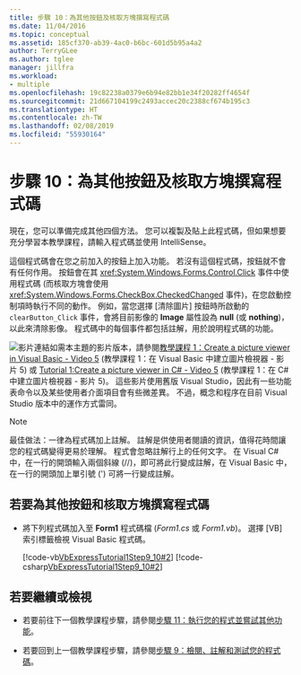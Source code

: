 ```yaml
---
title: 步驟 10：為其他按鈕及核取方塊撰寫程式碼
ms.date: 11/04/2016
ms.topic: conceptual
ms.assetid: 185cf370-ab39-4ac0-b6bc-601d5b95a4a2
author: TerryGLee
ms.author: tglee
manager: jillfra
ms.workload:
- multiple
ms.openlocfilehash: 19c82238a0379e6b94e82bb1e34f20282ff4654f
ms.sourcegitcommit: 21d667104199c2493accec20c2388cf674b195c3
ms.translationtype: HT
ms.contentlocale: zh-TW
ms.lasthandoff: 02/08/2019
ms.locfileid: "55930164"
---
```

# <a name="step-10-write-code-for-additional-buttons-and-a-check-box"></a>步驟 10：為其他按鈕及核取方塊撰寫程式碼
現在，您可以準備完成其他四個方法。 您可以複製及貼上此程式碼，但如果想要充分學習本教學課程，請輸入程式碼並使用 IntelliSense。

 這個程式碼會在您之前加入的按鈕上加入功能。 若沒有這個程式碼，按鈕就不會有任何作用。 按鈕會在其 <xref:System.Windows.Forms.Control.Click> 事件中使用程式碼 (而核取方塊會使用 <xref:System.Windows.Forms.CheckBox.CheckedChanged> 事件)，在您啟動控制項時執行不同的動作。 例如，當您選擇 [清除圖片] 按鈕時所啟動的 `clearButton_Click` 事件，會將目前影像的 **Image** 屬性設為 **null** (或 **nothing**)，以此來清除影像。 程式碼中的每個事件都包括註解，用於說明程式碼的功能。

 ![影片連結](../data-tools/media/playvideo.gif)如需本主題的影片版本，請參閱[教學課程 1：Create a picture viewer in Visual Basic - Video 5](http://go.microsoft.com/fwlink/?LinkId=205216) (教學課程 1：在 Visual Basic 中建立圖片檢視器 - 影片 5) 或 [Tutorial 1:Create a picture viewer in C# - Video 5](http://go.microsoft.com/fwlink/?LinkId=205206) (教學課程 1：在 C# 中建立圖片檢視器 - 影片 5)。 這些影片使用舊版 Visual Studio，因此有一些功能表命令以及某些使用者介面項目會有些微差異。 不過，概念和程序在目前 Visual Studio 版本中的運作方式雷同。

> [!NOTE]
>  最佳做法：一律為程式碼加上註解。 註解是供使用者閱讀的資訊，值得花時間讓您的程式碼變得更易於理解。 程式會忽略註解行上的任何文字。 在 Visual C# 中，在一行的開頭輸入兩個斜線 (//)，即可將此行變成註解，在 Visual Basic 中，在一行的開頭加上單引號 (') 可將一行變成註解。

## <a name="to-write-code-for-additional-buttons-and-a-check-box"></a>若要為其他按鈕和核取方塊撰寫程式碼

-   將下列程式碼加入至 **Form1** 程式碼檔 (*Form1.cs* 或 *Form1.vb*)。 選擇 [VB] 索引標籤檢視 Visual Basic 程式碼。

     [!code-vb[VbExpressTutorial1Step9_10#2](../ide/codesnippet/VisualBasic/step-10-write-code-for-additional-buttons-and-a-check-box_1.vb)]
     [!code-csharp[VbExpressTutorial1Step9_10#2](../ide/codesnippet/CSharp/step-10-write-code-for-additional-buttons-and-a-check-box_1.cs)]

## <a name="to-continue-or-review"></a>若要繼續或檢視

-   若要前往下一個教學課程步驟，請參閱[步驟 11：執行您的程式並嘗試其他功能](../ide/step-11-run-your-program-and-try-other-features.md)。

-   若要回到上一個教學課程步驟，請參閱[步驟 9：檢閱、註解和測試您的程式碼](../ide/step-9-review-comment-and-test-your-code.md)。
